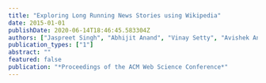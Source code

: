 ```yaml
---
title: "Exploring Long Running News Stories using Wikipedia"
date: 2015-01-01
publishDate: 2020-06-14T18:46:45.583304Z
authors: ["Jaspreet Singh", "Abhijit Anand", "Vinay Setty", "Avishek Anand"]
publication_types: ["1"]
abstract: ""
featured: false
publication: "*Proceedings of the ACM Web Science Conference*"
---
```


